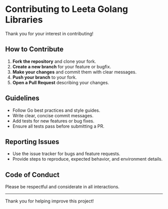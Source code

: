 # Contributing to Leeta Golang Libraries

Thank you for your interest in contributing!

## How to Contribute

1. **Fork the repository** and clone your fork.
2. **Create a new branch** for your feature or bugfix.
3. **Make your changes** and commit them with clear messages.
4. **Push your branch** to your fork.
5. **Open a Pull Request** describing your changes.

## Guidelines

- Follow Go best practices and style guides.
- Write clear, concise commit messages.
- Add tests for new features or bug fixes.
- Ensure all tests pass before submitting a PR.

## Reporting Issues

- Use the issue tracker for bugs and feature requests.
- Provide steps to reproduce, expected behavior, and environment details.

## Code of Conduct

Please be respectful and considerate in all interactions.

---

Thank you for helping improve this project!
